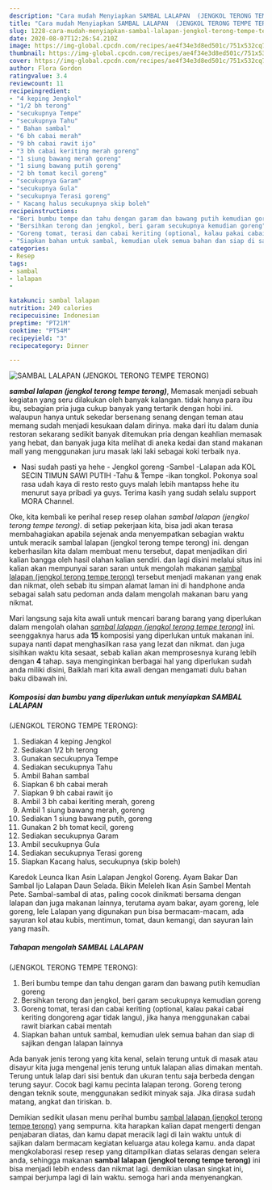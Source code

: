 ```yaml
---
description: "Cara mudah Menyiapkan SAMBAL LALAPAN  (JENGKOL TERONG TEMPE TERONG) Lezat"
title: "Cara mudah Menyiapkan SAMBAL LALAPAN  (JENGKOL TERONG TEMPE TERONG) Lezat"
slug: 1228-cara-mudah-menyiapkan-sambal-lalapan-jengkol-terong-tempe-terong-lezat
date: 2020-08-07T12:26:54.210Z
image: https://img-global.cpcdn.com/recipes/ae4f34e3d8ed501c/751x532cq70/sambal-lalapan-jengkol-terong-tempe-terong-foto-resep-utama.jpg
thumbnail: https://img-global.cpcdn.com/recipes/ae4f34e3d8ed501c/751x532cq70/sambal-lalapan-jengkol-terong-tempe-terong-foto-resep-utama.jpg
cover: https://img-global.cpcdn.com/recipes/ae4f34e3d8ed501c/751x532cq70/sambal-lalapan-jengkol-terong-tempe-terong-foto-resep-utama.jpg
author: Flora Gordon
ratingvalue: 3.4
reviewcount: 11
recipeingredient:
- "4 keping Jengkol"
- "1/2 bh terong"
- "secukupnya Tempe"
- "secukupnya Tahu"
- " Bahan sambal"
- "6 bh cabai merah"
- "9 bh cabai rawit ijo"
- "3 bh cabai keriting merah goreng"
- "1 siung bawang merah goreng"
- "1 siung bawang putih goreng"
- "2 bh tomat kecil goreng"
- "secukupnya Garam"
- "secukupnya Gula"
- "secukupnya Terasi goreng"
- " Kacang halus secukupnya skip boleh"
recipeinstructions:
- "Beri bumbu tempe dan tahu dengan garam dan bawang putih kemudian goreng"
- "Bersihkan terong dan jengkol, beri garam secukupnya kemudian goreng"
- "Goreng tomat, terasi dan cabai keriting (optional, kalau pakai cabai keriting dongoreng agar tidak langu), jika hanya menggunakan cabai rawit biarkan cabai mentah"
- "Siapkan bahan untuk sambal, kemudian ulek semua bahan dan siap di sajikan dengan lalapan lainnya"
categories:
- Resep
tags:
- sambal
- lalapan
- 

katakunci: sambal lalapan  
nutrition: 249 calories
recipecuisine: Indonesian
preptime: "PT21M"
cooktime: "PT54M"
recipeyield: "3"
recipecategory: Dinner

---
```



![SAMBAL LALAPAN 
(JENGKOL TERONG TEMPE TERONG)](https://img-global.cpcdn.com/recipes/ae4f34e3d8ed501c/751x532cq70/sambal-lalapan-jengkol-terong-tempe-terong-foto-resep-utama.jpg)

<b><i>sambal lalapan 
(jengkol terong tempe terong)</i></b>, Memasak menjadi sebuah kegiatan yang seru dilakukan oleh banyak kalangan. tidak hanya para ibu ibu, sebagian pria juga cukup banyak yang tertarik dengan hobi ini. walaupun hanya untuk sekedar bersenang senang dengan teman atau memang sudah menjadi kesukaan dalam dirinya. maka dari itu dalam dunia restoran sekarang sedikit banyak ditemukan pria dengan keahlian memasak yang hebat, dan banyak juga kita melihat di aneka kedai dan stand makanan mall yang menggunakan juru masak laki laki sebagai koki terbaik nya.

- Nasi sudah pasti ya hehe - Jengkol goreng -Sambel -Lalapan ada KOL SECIN TIMUN SAWI PUTIH -Tahu &amp; Tempe -ikan tongkol. Pokonya soal rasa udah kaya di resto resto guys malah lebih mantapss hehe itu menurut saya pribadi ya guys. Terima kasih yang sudah selalu support MORA Channel.

Oke, kita kembali ke perihal resep resep olahan <i>sambal lalapan 
(jengkol terong tempe terong)</i>. di setiap pekerjaan kita, bisa jadi akan terasa membahagiakan apabila sejenak anda menyempatkan sebagian waktu untuk meracik sambal lalapan 
(jengkol terong tempe terong) ini. dengan keberhasilan kita dalam membuat menu tersebut, dapat menjadikan diri kalian bangga oleh hasil olahan kalian sendiri. dan lagi disini melalui situs ini kalian akan mempunyai saran saran untuk mengolah makanan <u>sambal lalapan 
(jengkol terong tempe terong)</u> tersebut menjadi makanan yang enak dan nikmat, oleh sebab itu simpan alamat laman ini di handphone anda sebagai salah satu pedoman anda dalam mengolah makanan baru yang nikmat.


Mari langsung saja kita awali untuk mencari barang barang yang diperlukan dalam mengolah olahan <u><i>sambal lalapan 
(jengkol terong tempe terong)</i></u> ini. seenggaknya harus ada <b>15</b> komposisi yang diperlukan untuk makanan ini. supaya nanti dapat menghasilkan rasa yang lezat dan nikmat. dan juga sisihkan waktu kita sesaat, sebab kalian akan memprosesnya kurang lebih dengan <b>4</b> tahap. saya menginginkan berbagai hal yang diperlukan sudah anda miliki disini, Baiklah mari kita awali dengan mengamati dulu bahan baku dibawah ini.

<!--inarticleads1-->

##### Komposisi dan bumbu yang diperlukan untuk menyiapkan SAMBAL LALAPAN 
(JENGKOL TERONG TEMPE TERONG):

1. Sediakan 4 keping Jengkol
1. Sediakan 1/2 bh terong
1. Gunakan secukupnya Tempe
1. Sediakan secukupnya Tahu
1. Ambil  Bahan sambal
1. Siapkan 6 bh cabai merah
1. Siapkan 9 bh cabai rawit ijo
1. Ambil 3 bh cabai keriting merah, goreng
1. Ambil 1 siung bawang merah, goreng
1. Sediakan 1 siung bawang putih, goreng
1. Gunakan 2 bh tomat kecil, goreng
1. Sediakan secukupnya Garam
1. Ambil secukupnya Gula
1. Sediakan secukupnya Terasi goreng
1. Siapkan  Kacang halus, secukupnya (skip boleh)


Karedok Leunca Ikan Asin Lalapan Jengkol Goreng. Ayam Bakar Dan Sambal Ijo Lalapan Daun Selada. Bikin Meleleh Ikan Asin Sambel Mentah Pete. Sambal-sambal di atas, paling cocok dinikmati bersama dengan lalapan dan juga makanan lainnya, terutama ayam bakar, ayam goreng, lele goreng, lele Lalapan yang digunakan pun bisa bermacam-macam, ada sayuran kol atau kubis, mentimun, tomat, daun kemangi, dan sayuran lain yang masih. 

<!--inarticleads2-->

##### Tahapan mengolah SAMBAL LALAPAN 
(JENGKOL TERONG TEMPE TERONG):

1. Beri bumbu tempe dan tahu dengan garam dan bawang putih kemudian goreng
1. Bersihkan terong dan jengkol, beri garam secukupnya kemudian goreng
1. Goreng tomat, terasi dan cabai keriting (optional, kalau pakai cabai keriting dongoreng agar tidak langu), jika hanya menggunakan cabai rawit biarkan cabai mentah
1. Siapkan bahan untuk sambal, kemudian ulek semua bahan dan siap di sajikan dengan lalapan lainnya


Ada banyak jenis terong yang kita kenal, selain terung untuk di masak atau disayur kita juga mengenal jenis terung untuk lalapan alias dimakan mentah. Terung untuk lalap dari sisi bentuk dan ukuran tentu saja berbeda dengan terung sayur. Cocok bagi kamu pecinta lalapan terong. Goreng terong dengan teknik soute, menggunakan sedikit minyak saja. Jika dirasa sudah matang, angkat dan tiriskan. b. 

Demikian sedikit ulasan menu perihal bumbu <u>sambal lalapan 
(jengkol terong tempe terong)</u> yang sempurna. kita harapkan kalian dapat mengerti dengan penjabaran diatas, dan kamu dapat meracik lagi di lain waktu untuk di sajikan dalam bermacam kegiatan keluarga atau kolega kamu. anda dapat mengkolaborasi resep resep yang ditampilkan diatas selaras dengan selera anda, sehingga makanan <b>sambal lalapan 
(jengkol terong tempe terong)</b> ini bisa menjadi lebih endess dan nikmat lagi. demikian ulasan singkat ini, sampai berjumpa lagi di lain waktu. semoga hari anda menyenangkan.
